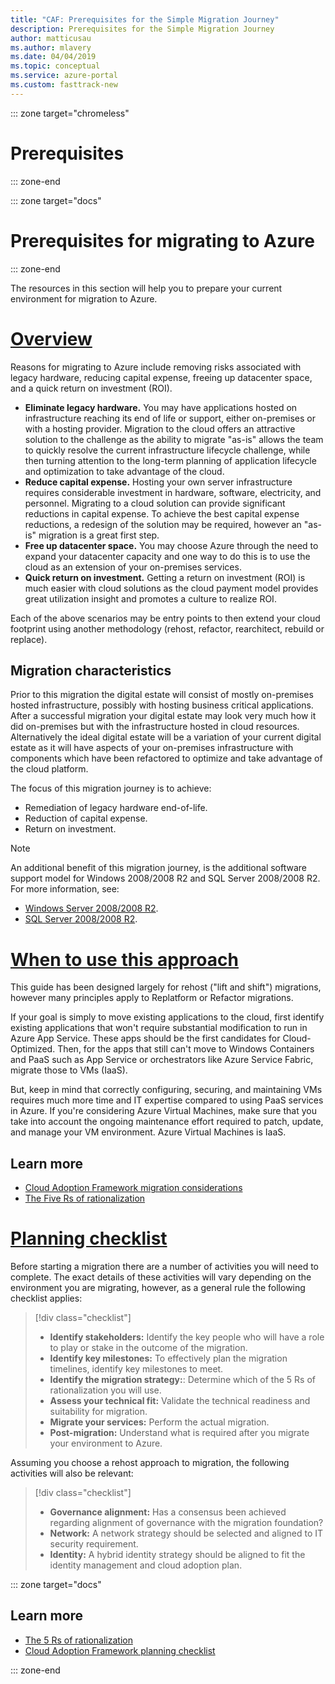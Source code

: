 ```yaml
---
title: "CAF: Prerequisites for the Simple Migration Journey"
description: Prerequisites for the Simple Migration Journey
author: matticusau
ms.author: mlavery
ms.date: 04/04/2019
ms.topic: conceptual
ms.service: azure-portal
ms.custom: fasttrack-new
---
```


::: zone target="chromeless"

# Prerequisites

::: zone-end

::: zone target="docs"

# Prerequisites for migrating to Azure

::: zone-end

The resources in this section will help you to prepare your current environment for migration to Azure.

# [Overview](#tab/Overview)

Reasons for migrating to Azure include removing risks associated with legacy hardware, reducing capital expense, freeing up datacenter space, and a quick return on investment (ROI).

- **Eliminate legacy hardware.** You may have applications hosted on infrastructure reaching its end of life or support, either on-premises or with a hosting provider. Migration to the cloud offers an attractive solution to the challenge as the ability to migrate "as-is" allows the team to quickly resolve the current infrastructure lifecycle challenge, while then turning attention to the long-term planning of application lifecycle and optimization to take advantage of the cloud.
- **Reduce capital expense.** Hosting your own server infrastructure requires considerable investment in hardware, software, electricity, and personnel. Migrating to a cloud solution can provide significant reductions in capital expense. To achieve the best capital expense reductions, a redesign of the solution may be required, however an "as-is" migration is a great first step.
- **Free up datacenter space.** You may choose Azure through the need to expand your datacenter capacity and one way to do this is to use the cloud as an extension of your on-premises services.
- **Quick return on investment.** Getting a return on investment (ROI) is much easier with cloud solutions as the cloud payment model provides great utilization insight and promotes a culture to realize ROI.

Each of the above scenarios may be entry points to then extend your cloud footprint using another methodology (rehost, refactor, rearchitect, rebuild or replace).

## Migration characteristics

Prior to this migration the digital estate will consist of mostly on-premises hosted infrastructure, possibly with hosting business critical applications. After a successful migration your digital estate may look very much how it did on-premises but with the infrastructure hosted in cloud resources. Alternatively the ideal digital estate will be a variation of your current digital estate as it will have aspects of your on-premises infrastructure with components which have been refactored to optimize and take advantage of the cloud platform.

The focus of this migration journey is to achieve:

- Remediation of legacy hardware end-of-life.
- Reduction of capital expense.
- Return on investment.

> [!NOTE]
> An additional benefit of this migration journey, is the additional software support model for Windows 2008/2008 R2 and SQL Server 2008/2008 R2. For more information, see:
>
> - [Windows Server 2008/2008 R2](/cloud-platform/windows-server-2008).
> - [SQL Server 2008/2008 R2](/sql-server/sql-server-2008).

# [When to use this approach](#tab/Approach)

This guide has been designed largely for rehost ("lift and shift") migrations, however many principles apply to Replatform or Refactor migrations.

If your goal is simply to move existing applications to the cloud, first identify existing applications that won't require substantial modification to run in Azure App Service. These apps should be the first candidates for Cloud-Optimized. Then, for the apps that still can't move to Windows Containers and PaaS such as App Service or orchestrators like Azure Service Fabric, migrate those to VMs (IaaS).

But, keep in mind that correctly configuring, securing, and maintaining VMs requires much more time and IT expertise compared to using PaaS services in Azure. If you're considering Azure Virtual Machines, make sure that you take into account the ongoing maintenance effort required to patch, update, and manage your VM environment. Azure Virtual Machines is IaaS.

## Learn more

- [Cloud Adoption Framework migration considerations](../migration-considerations/prerequisites/index.md)
- [The Five Rs of rationalization](../../digital-estate/5-rs-of-rationalization.md)

# [Planning checklist](#tab/Checklist)

Before starting a migration there are a number of activities you will need to complete. The exact details of these activities will vary depending on the environment you are migrating, however, as a general rule the following checklist applies:

> [!div class="checklist"]
>
> - **Identify stakeholders:** Identify the key people who will have a role to play or stake in the outcome of the migration.
> - **Identify key milestones:** To effectively plan the migration timelines, identify key milestones to meet.
> - **Identify the migration strategy:**: Determine which of the 5 Rs of rationalization you will use.
> - **Assess your technical fit:** Validate the technical readiness and suitability for migration.
> - **Migrate your services:** Perform the actual migration.
> - **Post-migration:** Understand what is required after you migrate your environment to Azure.

Assuming you choose a rehost approach to migration, the following activities will also be relevant:

> [!div class="checklist"]
>
> - **Governance alignment:** Has a consensus been achieved regarding alignment of governance with the migration foundation?
> - **Network:** A network strategy should be selected and aligned to IT security requirement.
> - **Identity:** A hybrid identity strategy should be aligned to fit the identity management and cloud adoption plan.

::: zone target="docs"

<!-- markdownlint-disable MD024 -->

## Learn more

- [The 5 Rs of rationalization](../../digital-estate/5-rs-of-rationalization.md)
- [Cloud Adoption Framework planning checklist](../migration-considerations/prerequisites/planning-checklist.md)

::: zone-end
